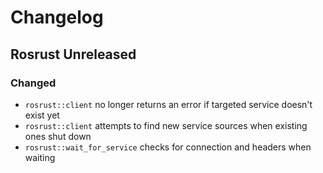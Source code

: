 # Changelog

## Rosrust Unreleased
### Changed
- `rosrust::client` no longer returns an error if targeted service doesn't exist yet
- `rosrust::client` attempts to find new service sources when existing ones shut down
- `rosrust::wait_for_service` checks for connection and headers when waiting
